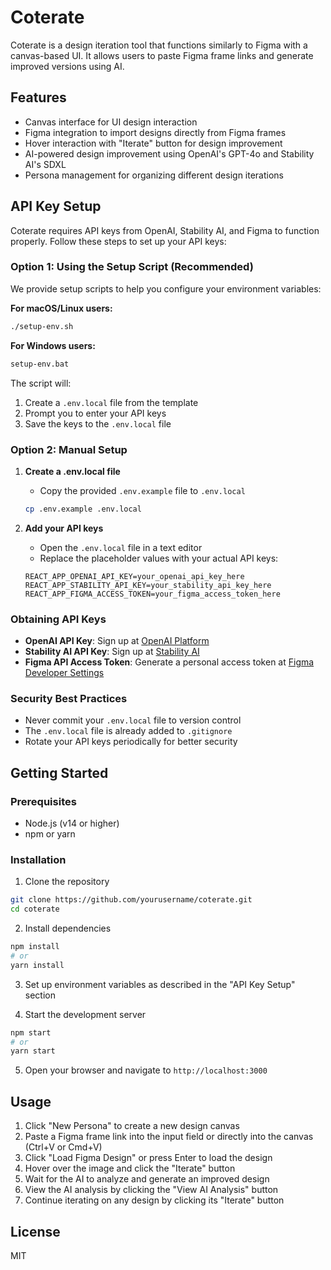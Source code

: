# Coterate

Coterate is a design iteration tool that functions similarly to Figma with a canvas-based UI. It allows users to paste Figma frame links and generate improved versions using AI.

## Features

- Canvas interface for UI design interaction
- Figma integration to import designs directly from Figma frames
- Hover interaction with "Iterate" button for design improvement
- AI-powered design improvement using OpenAI's GPT-4o and Stability AI's SDXL
- Persona management for organizing different design iterations

## API Key Setup

Coterate requires API keys from OpenAI, Stability AI, and Figma to function properly. Follow these steps to set up your API keys:

### Option 1: Using the Setup Script (Recommended)

We provide setup scripts to help you configure your environment variables:

**For macOS/Linux users:**
```bash
./setup-env.sh
```

**For Windows users:**
```bash
setup-env.bat
```

The script will:
1. Create a `.env.local` file from the template
2. Prompt you to enter your API keys
3. Save the keys to the `.env.local` file

### Option 2: Manual Setup

1. **Create a .env.local file**
   - Copy the provided `.env.example` file to `.env.local`
   ```bash
   cp .env.example .env.local
   ```

2. **Add your API keys**
   - Open the `.env.local` file in a text editor
   - Replace the placeholder values with your actual API keys:
   ```
   REACT_APP_OPENAI_API_KEY=your_openai_api_key_here
   REACT_APP_STABILITY_API_KEY=your_stability_api_key_here
   REACT_APP_FIGMA_ACCESS_TOKEN=your_figma_access_token_here
   ```

### Obtaining API Keys

- **OpenAI API Key**: Sign up at [OpenAI Platform](https://platform.openai.com/api-keys)
- **Stability AI API Key**: Sign up at [Stability AI](https://platform.stability.ai/)
- **Figma API Access Token**: Generate a personal access token at [Figma Developer Settings](https://www.figma.com/developers/api#access-tokens)

### Security Best Practices

- Never commit your `.env.local` file to version control
- The `.env.local` file is already added to `.gitignore`
- Rotate your API keys periodically for better security

## Getting Started

### Prerequisites

- Node.js (v14 or higher)
- npm or yarn

### Installation

1. Clone the repository
```bash
git clone https://github.com/yourusername/coterate.git
cd coterate
```

2. Install dependencies
```bash
npm install
# or
yarn install
```

3. Set up environment variables as described in the "API Key Setup" section

4. Start the development server
```bash
npm start
# or
yarn start
```

5. Open your browser and navigate to `http://localhost:3000`

## Usage

1. Click "New Persona" to create a new design canvas
2. Paste a Figma frame link into the input field or directly into the canvas (Ctrl+V or Cmd+V)
3. Click "Load Figma Design" or press Enter to load the design
4. Hover over the image and click the "Iterate" button
5. Wait for the AI to analyze and generate an improved design
6. View the AI analysis by clicking the "View AI Analysis" button
7. Continue iterating on any design by clicking its "Iterate" button

## License

MIT 